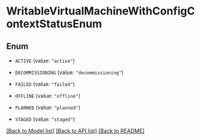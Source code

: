# WritableVirtualMachineWithConfigContextStatusEnum

## Enum


* `ACTIVE` (value: `"active"`)

* `DECOMMISSIONING` (value: `"decommissioning"`)

* `FAILED` (value: `"failed"`)

* `OFFLINE` (value: `"offline"`)

* `PLANNED` (value: `"planned"`)

* `STAGED` (value: `"staged"`)


[[Back to Model list]](../README.md#documentation-for-models) [[Back to API list]](../README.md#documentation-for-api-endpoints) [[Back to README]](../README.md)


